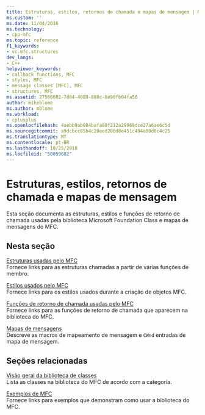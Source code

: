 ```yaml
---
title: Estruturas, estilos, retornos de chamada e mapas de mensagem | Microsoft Docs
ms.custom: ''
ms.date: 11/04/2016
ms.technology:
- cpp-mfc
ms.topic: reference
f1_keywords:
- vc.mfc.structures
dev_langs:
- C++
helpviewer_keywords:
- callback functions, MFC
- styles, MFC
- message classes [MFC], MFC
- structures, MFC
ms.assetid: 27566602-7d84-4089-880c-8e90fb04fa56
author: mikeblome
ms.author: mblome
ms.workload:
- cplusplus
ms.openlocfilehash: 4aebb9ab084bafa80f212a29969dce27a6ae6c5d
ms.sourcegitcommit: a9dcbcc85b4c28eed280d8e451c494a00d8c4c25
ms.translationtype: MT
ms.contentlocale: pt-BR
ms.lasthandoff: 10/25/2018
ms.locfileid: "50059682"
---
```

# <a name="structures-styles-callbacks-and-message-maps"></a>Estruturas, estilos, retornos de chamada e mapas de mensagem

Esta seção documenta as estruturas, estilos e funções de retorno de chamada usadas pela biblioteca Microsoft Foundation Class e mapas de mensagens do MFC.

## <a name="in-this-section"></a>Nesta seção

[Estruturas usadas pelo MFC](../../mfc/reference/structures-used-by-mfc.md)<br/>
Fornece links para as estruturas chamadas a partir de várias funções de membro.

[Estilos usados pelo MFC](../../mfc/reference/styles-used-by-mfc.md)<br/>
Fornece links para os estilos usados durante a criação de objetos MFC.

[Funções de retorno de chamada usadas pelo MFC](../../mfc/reference/callback-functions-used-by-mfc.md)<br/>
Fornece links para as funções de retorno de chamada que aparecem na biblioteca do MFC.

[Mapas de mensagens](../../mfc/reference/message-maps-mfc.md)<br/>
Descreve as macros de mapeamento de mensagem e `CWnd` entradas de mapa de mensagem.

## <a name="related-sections"></a>Seções relacionadas

[Visão geral da biblioteca de classes](../../mfc/class-library-overview.md)<br/>
Lista as classes na biblioteca do MFC de acordo com a categoria.

[Exemplos de MFC](../../visual-cpp-samples.md)<br/>
Fornece links para exemplos que demonstram como usar a biblioteca do MFC.


